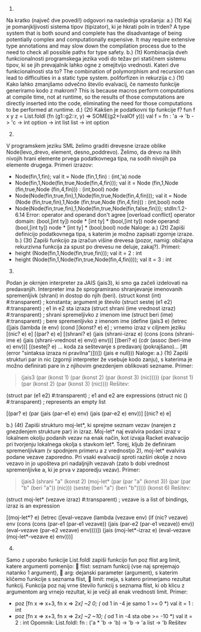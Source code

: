 
1.
Na kratko (največ dve povedi!) odgovori na naslednja vprašanja:
a.) (1t) Kaj je pomanjkljivosti sistema tipov (tipizator), ki je hkrati poln in trden?
A type system that is both sound and complete has the disadvantage of being potentially complex and computationally expensive. It may require extensive type annotations and may slow down the compilation process due to the need to check all possible paths for type safety.
b.) (1t) Kombinacija dveh funkcionalnosti programskega jezika vodi do težav pri statičnem sistemu tipov, 
ki se jih prevajalnik lahko ogne z omejitvijo vrednosti. Kateri dve funkcionalnosti sta to?
The combination of polymorphism and recursion can lead to difficulties in a static type system.
poliforfizen in rekurzija
c.) (1t) Kako lahko zmanjšamo odvečno število evalvacij, če namesto funkcije generiramo kodo z 
makrom?
This is because macros perform computations at compile time, not at runtime, so the results of those computations are directly inserted into the code, eliminating the need for those computations to be performed at runtime.
d.) (2t) Kakšen je podatkovni tip funkcije f?
fun f x y z = List.foldl (fn (g1::g2::r, y) => SOME(g2+(valOf y)))
val f = fn : 'a -> 'b -> 'c -> int option -> int list list -> int option

2.
V programskem jeziku SML želimo graditi drevesne izraze oblike Node(levo_drevo, element, 
desno_poddrevo). Želimo, da drevo na lihih nivojih hrani elemente prvega podatkovnega tipa, na sodih 
nivojih pa elemente drugega. Primeri izrazov:
- Node(fin,1,fin);
val it = Node (fin,1,fin) : (int,'a) node
- Node(fin,1,Node(fin,true,Node(fin,4,fin)));
val it = Node (fin,1,Node (fin,true,Node (fin,4,fin))) : (int,bool) node
- Node(Node(fin,true,fin),1,Node(fin,true,Node(fin,4,fin)));
val it = Node (Node (fin,true,fin),1,Node (fin,true,Node (fin,4,fin))) : (int,bool) node
- Node(Node(fin,true,fin),1,Node(fin,true,Node(fin,false,fin)));
stdIn:1.2-6.14 Error: operator and operand don't agree [overload conflict]
 operator domain: (bool,[int ty]) node * [int ty] * (bool,[int ty]) node
 operand: (bool,[int ty]) node * [int ty] * (bool,bool) node
Naloge:
a.) (2t) Zapiši definicijo podatkovnega tipa, s katerim je možno zapisati zgornje izraze.
b.) (3t) Zapiši funkcijo za izračun višine drevesa (pozor, namig: običajna rekurzivna funkcija za spust po 
drevesu ne deluje, zakaj?). Primeri:
- height (Node(fin,1,Node(fin,true,fin)));
val it = 2 : int
- height (Node(fin,1,Node(fin,true,Node(fin,4,fin))));
val it = 3 : int

3.
Podan je okrnjen interpreter za JAIS (jais3), ki smo ga začeli izdelovati na predavanjih. Interpreter ima
že sprogramirano shranjevanje imenovanih spremenljivk (shrani) in dostop do njih (beri).
(struct konst (int) #:transparent) ; konstanta; argument je število
(struct sestej (e1 e2) #:transparent) ; e1 in e2 sta izraza
(struct shrani (ime vrednost izraz) #:transparent) ; shrani spremeljivko z imenom ime
(struct beri (ime) #:transparent) ; bere spremenljivko z imenom ime
(define (jais3 e)
 (letrec ([jais (lambda (e env)
 (cond [(konst? e) e] ; vrnemo izraz v ciljnem jeziku
 [(nic? e) e]
 [(par? e) e]
 [(shrani? e) (jais (shrani-izraz e)
 (cons (cons (shrani-ime e) (jais (shrani-vrednost e) env))
 env))]
 [(beri? e) (cdr (assoc (beri-ime e) env))]
 [(sestej? e) … koda za seštevanje s predavanj (pokrajšano)…
 [#t (error "sintaksa izraza ni pravilna")]))])
 (jais e null)))
Naloge:
a.) (1t) Zapiši strukturi par in nic (zgornji interpreter že vsebuje kodo zanju), s katerima je možno
definirati pare in z njihovim gnezdenjem oblikovati sezname. Primer:
> (jais3 (par (konst 1) (par (konst 2) (par (konst 3) (nic)))))
(par (konst 1) (par (konst 2) (par (konst 3) (nic))))
Rešitev:

(struct par (e1 e2) #:transparent) ; e1 and e2 are expressions
(struct nic () #:transparent) ; represents an empty list

[(par? e) (par (jais (par-e1 e) env) (jais (par-e2 e) env))]
[(nic? e) e]

b.) (4t) Zapiši strukturo moj-let*, ki sprejme seznam vezav (narejen z gnezdenjem strukture par) in
izraz. Moj-let* naj evalvira podani izraz v lokalnem okolju podanih vezav na enak način, kot izvaja
Racket evalvacijo pri tvorjenju lokalnega okolja s stavkom let*. Torej, kljub že definiram spremenljivkam
(v spodnjem primeru a z vrednostjo 2), moj-let* evalvira podane vezave zaporedno. Pri vsaki evalvaciji
sproti razširi okolje z novo vezavo in jo upošteva pri nadaljnjih vezavah (zato b dobi vrednost
spremenljivke a, ki je prva v zaporedju vezav). Primer:
> (jais3 (shrani "a" (konst 2)
 (moj-let* (par (par "a" (konst 3)) (par (par "b" (beri "a")) (nic)))
 (sestej (beri "a") (beri "b")))))
(konst 6)
Rešitev:

(struct moj-let* (vezave izraz) #:transparent) ; vezave is a list of bindings, izraz is an expression

[(moj-let*? e)
 (letrec ([eval-vezave (lambda (vezave env)
                         (if (nic? vezave)
                             env
                             (cons (cons (par-e1 (par-e1 vezave)) (jais (par-e2 (par-e1 vezave)) env))
                                   (eval-vezave (par-e2 vezave) env))))])
   (jais (moj-let*-izraz e) (eval-vezave (moj-let*-vezave e) env)))]

4.
Samo z uporabo funkcije List.foldl zapiši funkcijo fun poz flist arg limit, katere argumenti 
pomenijo:
 flist: seznam funkcij (vse naj sprejemajo natanko 1 argument),
 arg: dejanski parameter (argument), s katerim kličemo funkcije s seznama flist,
 limit: meja, s katero primerjamo rezultat funkcij.
Funkcija poz naj vrne število funkcij s seznama flist, ki ob klicu z argumentom arg vrnejo rezultat, ki je 
večji ali enak vrednosti limit. Primer:
- poz [fn x => x+3, fn x => 2*x] ~2 0; (* od 1 in -4 je samo 1 >= 0 *)
val it = 1 : int
- poz [fn x => x+3, fn x => 2*x] ~2 ~10; (* od 1 in -4 sta obe >= -10 *)
val it = 2 : int
Opomnik: List.foldl: fn : ('a * 'b -> 'b) -> 'b -> 'a list -> 'b
Rešitev